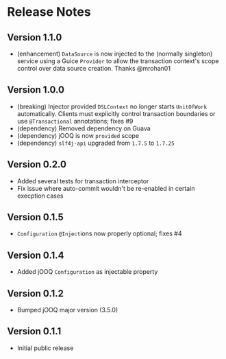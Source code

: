 # Release Notes

## Version 1.1.0
- (enhancement) `DataSource` is now injected to the (normally singleton) service using a Guice `Provider` to allow the 
  transaction context's scope control over data source creation.  Thanks @mrohan01


## Version 1.0.0
- (breaking) Injector provided `DSLContext` no longer starts `UnitOfWork` automatically.  Clients must explicitly 
control transaction boundaries or use `@Transactional` annotations; fixes #9
- (dependency) Removed dependency on Guava
- (dependency) jOOQ is now `provided` scope
- (dependency) `slf4j-api` upgraded from `1.7.5` to `1.7.25`

## Version 0.2.0
- Added several tests for transaction interceptor
- Fix issue where auto-commit wouldn't be re-enabled in certain execption cases

## Version 0.1.5
- `Configuration` `@Inject`ions now properly optional; fixes #4

## Version 0.1.4
- Added jOOQ `Configuration` as injectable property

## Version 0.1.2
- Bumped jOOQ major version (3.5.0)

## Version 0.1.1
- Initial public release
